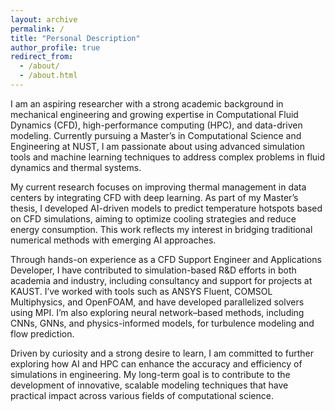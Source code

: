 ```yaml
---
layout: archive
permalink: /
title: "Personal Description"
author_profile: true
redirect_from: 
  - /about/
  - /about.html
---
```


I am an aspiring researcher with a strong academic background in mechanical engineering and growing expertise in Computational Fluid Dynamics (CFD), high-performance computing (HPC), and data-driven modeling. Currently pursuing a Master’s in Computational Science and Engineering at NUST, I am passionate about using advanced simulation tools and machine learning techniques to address complex problems in fluid dynamics and thermal systems.

My current research focuses on improving thermal management in data centers by integrating CFD with deep learning. As part of my Master’s thesis, I developed AI-driven models to predict temperature hotspots based on CFD simulations, aiming to optimize cooling strategies and reduce energy consumption. This work reflects my interest in bridging traditional numerical methods with emerging AI approaches.

Through hands-on experience as a CFD Support Engineer and Applications Developer, I have contributed to simulation-based R&D efforts in both academia and industry, including consultancy and support for projects at KAUST. I’ve worked with tools such as ANSYS Fluent, COMSOL Multiphysics, and OpenFOAM, and have developed parallelized solvers using MPI. I’m also exploring neural network–based methods, including CNNs, GNNs, and physics-informed models, for turbulence modeling and flow prediction.

Driven by curiosity and a strong desire to learn, I am committed to further exploring how AI and HPC can enhance the accuracy and efficiency of simulations in engineering. My long-term goal is to contribute to the development of innovative, scalable modeling techniques that have practical impact across various fields of computational science.


